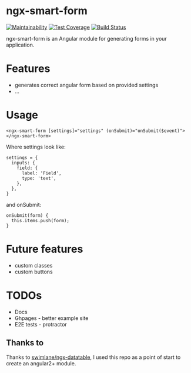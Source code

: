 # ngx-smart-form

[![Maintainability](https://api.codeclimate.com/v1/badges/7dc4d76f7186b0c1122b/maintainability)](https://codeclimate.com/github/sergot/ngx-smart-form/maintainability)
[![Test Coverage](https://api.codeclimate.com/v1/badges/7dc4d76f7186b0c1122b/test_coverage)](https://codeclimate.com/github/sergot/ngx-smart-form/test_coverage)
[![Build Status](https://travis-ci.org/sergot/ngx-smart-form.svg?branch=master)](https://travis-ci.org/sergot/ngx-smart-form)

ngx-smart-form is an Angular module for generating forms in your application.

# Features

- generates correct angular form based on provided settings
- ...

# Usage

    <ngx-smart-form [settings]="settings" (onSubmit)="onSubmit($event)"></ngx-smart-form>

Where settings look like:

    settings = {
      inputs: {
        field: {
          label: 'Field',
          type: 'text',
        },
      },
    }

and onSubmit:

    onSubmit(form) {
      this.items.push(form);
    }

# Future features

- custom classes
- custom buttons

# TODOs

- Docs
- Ghpages - better example site
- E2E tests - protractor

## Thanks to

Thanks to [swimlane/ngx-datatable](https://github.com/swimlane/ngx-datatable/),
I used this repo as a point of start to create an angular2+ module.